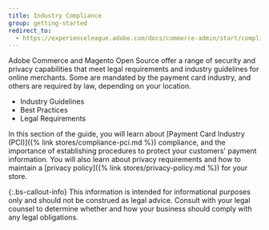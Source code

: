 ```yaml
---
title: Industry Compliance
group: getting-started
redirect_to:
  - https://experienceleague.adobe.com/docs/commerce-admin/start/compliance/privacy/privacy-policy.html
---
```


Adobe Commerce and Magento Open Source offer a range of security and privacy capabilities that meet legal requirements and industry guidelines for online merchants. Some are mandated by the payment card industry, and others are required by law, depending on your location.

- Industry Guidelines
- Best Practices
- Legal Requirements

In this section of the guide, you will learn about [Payment Card Industry (PCI)]({% link stores/compliance-pci.md %}) compliance, and the importance of establishing procedures to protect your customers' payment information. You will also learn about privacy requirements and how to maintain a [privacy policy]({% link stores/privacy-policy.md %}) for your store.

{:.bs-callout-info}
This information is intended for informational purposes only and should not be construed as legal advice. Consult with your legal counsel to determine whether and how your business should comply with any legal obligations.
